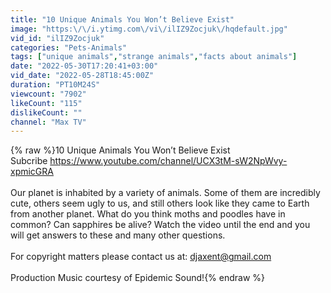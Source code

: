 ```yaml
---
title: "10 Unique Animals You Won’t Believe Exist"
image: "https:\/\/i.ytimg.com\/vi\/ilIZ9Zocjuk\/hqdefault.jpg"
vid_id: "ilIZ9Zocjuk"
categories: "Pets-Animals"
tags: ["unique animals","strange animals","facts about animals"]
date: "2022-05-30T17:20:41+03:00"
vid_date: "2022-05-28T18:45:00Z"
duration: "PT10M24S"
viewcount: "7902"
likeCount: "115"
dislikeCount: ""
channel: "Max TV"
---
```

{% raw %}10 Unique Animals You Won’t Believe Exist<br />Subcribe <a rel="nofollow" target="blank" href="https://www.youtube.com/channel/UCX3tM-sW2NpWvy-xpmicGRA">https://www.youtube.com/channel/UCX3tM-sW2NpWvy-xpmicGRA</a><br /><br />Our planet is inhabited by a variety of animals. Some of them are incredibly cute, others seem ugly to us, and still others look like they came to Earth from another planet. What do you think moths and poodles have in common? Can sapphires be alive? Watch the video until the end and you will get answers to these and many other questions.<br /><br />For copyright matters please contact us at: djaxent@gmail.com <br /><br />Production Music courtesy of Epidemic Sound!{% endraw %}

